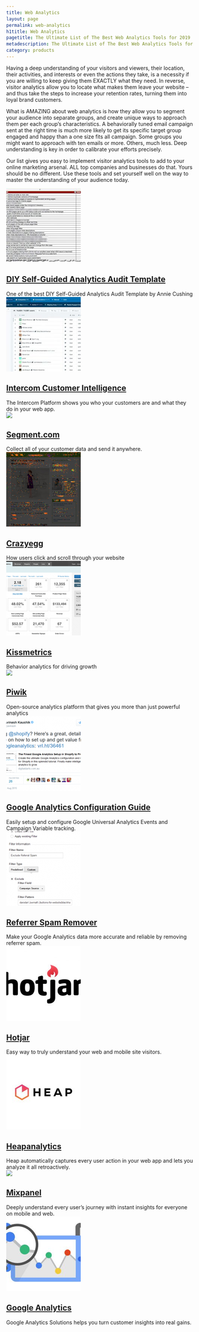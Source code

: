 ```yaml
---
title: Web Analytics
layout: page
permalink: web-analytics
h1title: Web Analytics
pagetitle: The Ultimate List of The Best Web Analytics Tools for 2019
metadescription: The Ultimate List of The Best Web Analytics Tools for 2019. Analytics tools to measure website, app, digital and offline data to gain customer insights.
category: products
---
```

Having a deep understanding of your visitors and viewers, their location, their activities, and interests or even the actions they take, is a necessity if you are willing to keep giving them EXACTLY what they need. In reverse, visitor analytics allow you to locate what makes them leave your website – and thus take the steps to increase your retention rates, turning them into loyal brand customers.

What is AMAZING about web analytics is how they allow you to segment your audience into separate groups, and create unique ways to approach them per each group’s characteristics. A behaviorally tuned email campaign sent at the right time is much more likely to get its specific target group engaged and happy than a one size fits all campaign. Some groups you might want to approach with ten emails or more. Others, much less. Deep understanding is key in order to calibrate your efforts precisely.

Our list gives you easy to implement visitor analytics tools to add to your online marketing arsenal. ALL top companies and businesses do that. Yours should be no different. Use these tools and set yourself well on the way to master the understanding of your audience today.
<article class="resource">
<div class="resource__thumb"><img  src="/wp-content/uploads/2017/01/diy-self-guided-analytics-audit-template-200x200.jpg"  /></div>
<div class="resource__info">
<h2 ><a href="http://www.annielytics.com/analytics-audit-checklist/?ref=curatedseotools.com" target="_blank class=">DIY Self-Guided Analytics Audit Template</a></h2>
One of the best DIY Self-Guided Analytics Audit Template by Annie Cushing

</div>
</article><article class="resource">
<div class="resource__thumb"><img  src="/wp-content/uploads/2016/12/intercom-customer-intelligence-200x200.jpg"  /></div>
<div class="resource__info">
<h2 ><a href="https://www.intercom.com/customer-intelligence?ref=curatedseotools.com" target="_blank class=">Intercom Customer Intelligence</a></h2>
The Intercom Platform shows you who your customers are and what they do in your web app.

</div>
</article><article class="resource">
<div class="resource__thumb"><img  src="/wp-content/uploads/2016/12/segment-com-200x200.png" sizes="(max-width: 200px) 100vw, 200px" srcset="https://curatedseotools.com/wp-content/uploads/2016/12/segment-com-200x200.png 200w, https://curatedseotools.com/wp-content/uploads/2016/12/segment-com-90x90.png 90w, https://curatedseotools.com/wp-content/uploads/2016/12/segment-com.png 400w"  /></div>
<div class="resource__info">
<h2 ><a href="https://segment.com/?ref=curatedseotools.com" target="_blank class=">Segment.com</a></h2>
Collect all of your customer data and send it anywhere.

</div>
</article><article class="resource">
<div class="resource__thumb"><img  src="/wp-content/uploads/2016/12/crazyegg-200x200.png"  /></div>
<div class="resource__info">
<h2 ><a href="https://www.crazyegg.com/?ref=curatedseotools.com" target="_blank class=">Crazyegg</a></h2>
How users click and scroll through your website

</div>
</article><article class="resource">
<div class="resource__thumb"><img  src="/wp-content/uploads/2016/12/kissmetrics-200x200.png"  /></div>
<div class="resource__info">
<h2 ><a href="https://www.kissmetrics.com/?ref=curatedseotools.com" target="_blank class=">Kissmetrics</a></h2>
Behavior analytics for driving growth

</div>
</article><article class="resource">
<div class="resource__thumb"><img  src="/wp-content/uploads/2016/12/piwik-200x200.png" sizes="(max-width: 200px) 100vw, 200px" srcset="https://curatedseotools.com/wp-content/uploads/2016/12/piwik-200x200.png 200w, https://curatedseotools.com/wp-content/uploads/2016/12/piwik-90x90.png 90w, https://curatedseotools.com/wp-content/uploads/2016/12/piwik.png 400w"  /></div>
<div class="resource__info">
<h2 ><a href="https://piwik.org/?ref=curatedseotools.com" target="_blank class=">Piwik</a></h2>
Open-source analytics platform that gives you more than just powerful analytics

</div>
</article><article class="resource">
<div class="resource__thumb"><img  src="/wp-content/uploads/2016/12/google-analytics-configuration-guide-200x200.png"  /></div>
<div class="resource__info">
<h2 ><a href="https://raventools.com/marketing-reports/google-analytics/?ref=curatedseotools.com" target="_blank class=">Google Analytics Configuration Guide</a></h2>
Easily setup and configure Google Universal Analytics Events and Campaign Variable tracking.

</div>
</article><article class="resource">
<div class="resource__thumb"><img  src="/wp-content/uploads/2016/12/referrer-spam-remover-200x200.png"  /></div>
<div class="resource__info">
<h2 ><a href="https://www.paveiq.com/referrer-spam-remover/?ref=curatedseotools.com" target="_blank class=">Referrer Spam Remover</a></h2>
Make your Google Analytics data more accurate and reliable by removing referrer spam.

</div>
</article><article class="resource">
<div class="resource__thumb"><img  src="/wp-content/uploads/2016/12/hotjar-200x200.jpg"  /></div>
<div class="resource__info">
<h2 ><a href="https://www.hotjar.com/?ref=curatedseotools.com" target="_blank class=">Hotjar</a></h2>
Easy way to truly understand your web and mobile site visitors.

</div>
</article><article class="resource">
<div class="resource__thumb"><img  src="/wp-content/uploads/2016/12/heapanalytics-200x200.jpg"  /></div>
<div class="resource__info">
<h2 ><a href="https://heapanalytics.com/?ref=curatedseotools.com" target="_blank class=">Heapanalytics</a></h2>
Heap automatically captures every user action in your web app and lets you analyze it all retroactively.

</div>
</article><article class="resource">
<div class="resource__thumb"><img  src="/wp-content/uploads/2016/12/mixpanel-200x200.jpg" sizes="(max-width: 200px) 100vw, 200px" srcset="https://curatedseotools.com/wp-content/uploads/2016/12/mixpanel-200x200.jpg 200w, https://curatedseotools.com/wp-content/uploads/2016/12/mixpanel-500x500.jpg 500w, https://curatedseotools.com/wp-content/uploads/2016/12/mixpanel-90x90.jpg 90w, https://curatedseotools.com/wp-content/uploads/2016/12/mixpanel.jpg 512w"  /></div>
<div class="resource__info">
<h2 ><a href="https://mixpanel.com/?ref=curatedseotools.com" target="_blank class=">Mixpanel</a></h2>
Deeply understand every user’s journey with instant insights for everyone on mobile and web.

</div>
</article><article class="resource">
<div class="resource__thumb"><img  src="/wp-content/uploads/2016/12/google-analytics-200x200.jpg"  /></div>
<div class="resource__info">
<h2 ><a href="https://www.google.com/analytics?ref=curatedseotools.com" target="_blank class=">Google Analytics</a></h2>
Google Analytics Solutions helps you turn customer insights into real gains.

</div>
</article>
